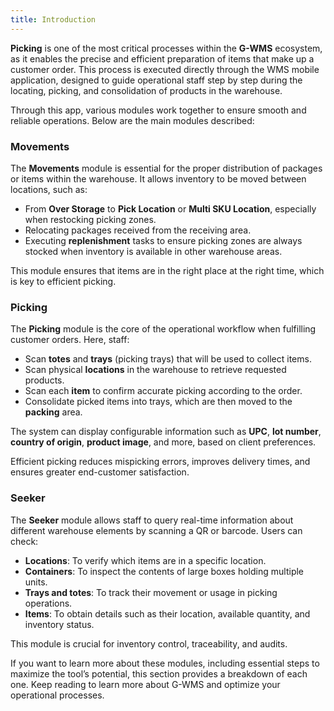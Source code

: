 ```yaml
---
title: Introduction  
---
```


**Picking** is one of the most critical processes within the **G-WMS** ecosystem, as it enables the precise and efficient preparation of items that make up a customer order. This process is executed directly through the WMS mobile application, designed to guide operational staff step by step during the locating, picking, and consolidation of products in the warehouse.  

Through this app, various modules work together to ensure smooth and reliable operations. Below are the main modules described:  

### Movements  

The **Movements** module is essential for the proper distribution of packages or items within the warehouse. It allows inventory to be moved between locations, such as:  

- From **Over Storage** to **Pick Location** or **Multi SKU Location**, especially when restocking picking zones.  
- Relocating packages received from the receiving area.  
- Executing **replenishment** tasks to ensure picking zones are always stocked when inventory is available in other warehouse areas.  

This module ensures that items are in the right place at the right time, which is key to efficient picking.  

### Picking  

The **Picking** module is the core of the operational workflow when fulfilling customer orders. Here, staff:  

- Scan **totes** and **trays** (picking trays) that will be used to collect items.  
- Scan physical **locations** in the warehouse to retrieve requested products.  
- Scan each **item** to confirm accurate picking according to the order.  
- Consolidate picked items into trays, which are then moved to the **packing** area.  

The system can display configurable information such as **UPC**, **lot number**, **country of origin**, **product image**, and more, based on client preferences.  

Efficient picking reduces mispicking errors, improves delivery times, and ensures greater end-customer satisfaction.  

### Seeker  

The **Seeker** module allows staff to query real-time information about different warehouse elements by scanning a QR or barcode. Users can check:  

- **Locations**: To verify which items are in a specific location.  
- **Containers**: To inspect the contents of large boxes holding multiple units.  
- **Trays and totes**: To track their movement or usage in picking operations.  
- **Items**: To obtain details such as their location, available quantity, and inventory status.  

This module is crucial for inventory control, traceability, and audits.  

If you want to learn more about these modules, including essential steps to maximize the tool’s potential, this section provides a breakdown of each one. Keep reading to learn more about G-WMS and optimize your operational processes.  